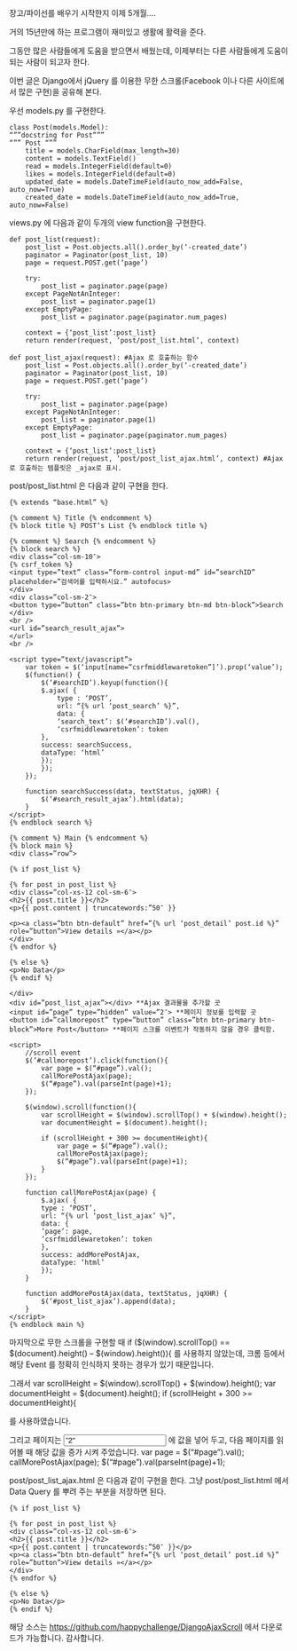 장고/파이선를 배우기 시작한지 이제 5개월….

거의 15년만에 하는 프로그램이 재미있고 생활에 활력을 준다.

그동안 많은 사람들에게 도움을 받으면서 배웠는데, 이제부터는 다른 사람들에게 도움이 되는 사람이 되고자 한다.

이번 글은 Django에서 jQuery 를 이용한 무한 스크롤(Facebook 이나 다른 사이트에서 많은 구현)을 공유해 본다.

우선 models.py 를 구현한다.

    class Post(models.Model):
    “””docstring for Post”””
    “”” Post “””
        title = models.CharField(max_length=30)
        content = models.TextField()
        read = models.IntegerField(default=0)
        likes = models.IntegerField(default=0)
        updated_date = models.DateTimeField(auto_now_add=False, auto_now=True)
        created_date = models.DateTimeField(auto_now_add=True, auto_now=False)

views.py 에 다음과 같이 두개의 view function을 구현한다.

    def post_list(request):
        post_list = Post.objects.all().order_by(‘-created_date’)
        paginator = Paginator(post_list, 10)
        page = request.POST.get(‘page’)

        try:
            post_list = paginator.page(page)
        except PageNotAnInteger:
            post_list = paginator.page(1)
        except EmptyPage:
            post_list = paginator.page(paginator.num_pages)

        context = {‘post_list’:post_list}
        return render(request, ‘post/post_list.html’, context)

    def post_list_ajax(request): #Ajax 로 호출하는 함수
        post_list = Post.objects.all().order_by(‘-created_date’)
        paginator = Paginator(post_list, 10)
        page = request.POST.get(‘page’)

        try:
            post_list = paginator.page(page)
        except PageNotAnInteger:
            post_list = paginator.page(1)
        except EmptyPage:
            post_list = paginator.page(paginator.num_pages)

        context = {‘post_list’:post_list}
        return render(request, ‘post/post_list_ajax.html’, context) #Ajax 로 호출하는 템플릿은 _ajax로 표시.

post/post_list.html 은 다음과 같이 구현을 한다.

    {% extends “base.html” %}

    {% comment %} Title {% endcomment %}
    {% block title %} POST’s List {% endblock title %}

    {% comment %} Search {% endcomment %}
    {% block search %}
    <div class=”col-sm-10″>
    {% csrf_token %}
    <input type=”text” class=”form-control input-md” id=”searchID” placeholder=”검색어를 입력하시요.” autofocus>
    </div>
    <div class=”col-sm-2″>
    <button type=”button” class=”btn btn-primary btn-md btn-block”>Search
    </div>
    <br />
    <url id=”search_result_ajax”>
    </url>
    <br />

    <script type=”text/javascript”>
        var token = $(‘input[name=”csrfmiddlewaretoken”]’).prop(‘value’);
        $(function() {
            $(‘#searchID’).keyup(function(){
            $.ajax( {
                type : ‘POST’,
                url: “{% url ‘post_search’ %}”,
                data: {
                ‘search_text’: $(‘#searchID’).val(),
                ‘csrfmiddlewaretoken’: token
            },
            success: searchSuccess,
            dataType: ‘html’
            });
            });
        });

        function searchSuccess(data, textStatus, jqXHR) {
            $(‘#search_result_ajax’).html(data);
        }
    </script>
    {% endblock search %}

    {% comment %} Main {% endcomment %}
    {% block main %}
    <div class=”row”>

    {% if post_list %}

    {% for post in post_list %}
    <div class=”col-xs-12 col-sm-6″>
    <h2>{{ post.title }}</h2>
    <p>{{ post.content | truncatewords:”50″ }}

    <p><a class=”btn btn-default” href=”{% url ‘post_detail’ post.id %}” role=”button”>View details »</a></p>
    </div>
    {% endfor %}

    {% else %}
    <p>No Data</p>
    {% endif %}

    </div>
    <div id=”post_list_ajax”></div> **Ajax 결과물을 추가할 곳
    <input id=”page” type=”hidden” value=”2″> **페이지 정보를 입력할 곳
    <button id=”callmorepost” type=”button” class=”btn btn-primary btn-block”>More Post</button> **페이지 스크롤 이벤트가 작동하지 않을 경우 클릭함.

    <script>
        //scroll event
        $(‘#callmorepost’).click(function(){
            var page = $(“#page”).val();
            callMorePostAjax(page);
            $(“#page”).val(parseInt(page)+1);
        });

        $(window).scroll(function(){
            var scrollHeight = $(window).scrollTop() + $(window).height();
            var documentHeight = $(document).height();
            
            if (scrollHeight + 300 >= documentHeight){
                var page = $(“#page”).val();
                callMorePostAjax(page);
                $(“#page”).val(parseInt(page)+1);
            }
        });

        function callMorePostAjax(page) {
            $.ajax( {
            type : ‘POST’,
            url: “{% url ‘post_list_ajax’ %}”,
            data: {
            ‘page’: page,
            ‘csrfmiddlewaretoken’: token
            },
            success: addMorePostAjax,
            dataType: ‘html’
            });
        }

        function addMorePostAjax(data, textStatus, jqXHR) {
            $(‘#post_list_ajax’).append(data);
        } 
    </script>
    {% endblock main %}

마지막으로 무한 스크롤을 구현할 때
if ($(window).scrollTop() == $(document).height() – $(window).height()){
를 사용하지 않았는데, 크롬 등에서 해당 Event 를 정확히 인식하지 못하는 경우가 있기 때문입니다.

그래서
var scrollHeight = $(window).scrollTop() + $(window).height();
var documentHeight = $(document).height();
if (scrollHeight + 300 >= documentHeight){

를 사용하였습니다.

그리고 페이지는 <input id=”page” type=”hidden” value=”2″> 에 값을 넣어 두고, 다음 페이지를 읽어볼 때 해당 값을 증가 시켜 주었습니다.
var page = $(“#page”).val();
callMorePostAjax(page);
$(“#page”).val(parseInt(page)+1);

post/post_list_ajax.html 은 다음과 같이 구현을 한다.
그냥 post/post_list.html 에서 Data Query 를 뿌려 주는 부분을 저장하면 된다.

    {% if post_list %}

    {% for post in post_list %}
    <div class=”col-xs-12 col-sm-6″>
    <h2>{{ post.title }}</h2>
    <p>{{ post.content | truncatewords:”50″ }}</p>
    <p><a class=”btn btn-default” href=”{% url ‘post_detail’ post.id %}” role=”button”>View details »</a></p>
    </div>
    {% endfor %}

    {% else %}
    <p>No Data</p>
    {% endif %}

해당 소스는 https://github.com/happychallenge/DjangoAjaxScroll 에서 다운로드가 가능합니다.
감사합니다.
